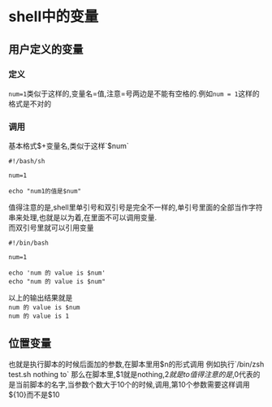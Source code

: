 # shell中的变量

## 用户定义的变量

### 定义

`num=1`类似于这样的,变量名=值,注意=号两边是不能有空格的.例如`num = 1`这样的格式是不对的

### 调用

基本格式$+变量名,类似于这样`$num`

```shell
#!/bash/sh

num=1

echo "num1的值是$num"

```

值得注意的是,shell里单引号和双引号是完全不一样的,单引号里面的全部当作字符串来处理,也就是以为着,在里面不可以调用变量.  
而双引号里就可以引用变量

```shell
#!/bin/bash

num=1

echo 'num 的 value is $num'
echo "num 的 value is $num"

```

以上的输出结果就是  
`num 的 value is $num`  
`num 的 value is 1`

## 位置变量

也就是执行脚本的时候后面加的参数,在脚本里用$n的形式调用
例如执行`/bin/zsh test.sh nothing to`
那么在脚本里,$1就是nothing,$2就是to  
值得注意的是,$0代表的是当前脚本的名字,当参数个数大于10个的时候,调用,第10个参数需要这样调用\${10}而不是$10
